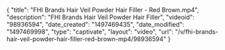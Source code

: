 {
    "title": "FHI Brands Hair Veil Powder Hair Filler - Red Brown.mp4",
    "description": "FHI Brands Hair Veil Powder Hair Filler",
    "videoid": "98936594",
    "date_created": "1497469435",
    "date_modified": "1497469998",
    "type": "captivate",
    "layout": "video",
    "url": "\/v\/fhi-brands-hair-veil-powder-hair-filler-red-brown-mp4\/98936594"
}